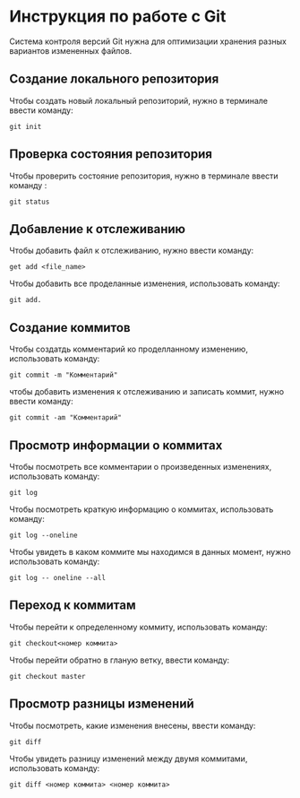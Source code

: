 # **Инструкция по работе с Git**

Система контроля версий Git нужна для оптимизации хранения разных вариантов измененных файлов.

## Создание локального репозитория

Чтобы создать новый локальный репозиторий, нужно в терминале ввести команду:

    git init

## Проверка состояния репозитория

Чтобы проверить состояние репозитория, нужно в терминале ввести команду :

    git status

 ## Добавление к отслеживанию

 Чтобы добавить файл к отслеживанию, нужно ввести команду:

    get add <file_name>   

Чтобы добавить все проделанные изменения, использовать команду:

    git add.

## Создание коммитов

Чтобы создатдь комментарий ко проделланному изменению, использовать команду:

    git commit -m "Комментарий"

чтобы добавить изменения к отслеживанию и записать коммит, нужно ввести команду:

    git commit -am "Комментарий"

## Просмотр информации о коммитах

Чтобы посмотреть все комментарии о произведенных изменениях, использовать команду:

    git log

Чтобы посмотреть краткую информацию о коммитах, использовать команду:

    git log --oneline

Чтобы увидеть в каком коммите мы находимся в данных момент, нужно использовать команду:

    git log -- oneline --all

## Переход к коммитам

Чтобы перейти к определенному коммиту, использовать команду:

    git checkout<номер коммита>

Чтобы перейти обратно в гланую ветку, ввести команду:

    git checkout master
    
## Просмотр разницы изменений

Чтобы посмотреть, какие изменения внесены, ввести команду:

    git diff

Чтобы увидеть разницу изменений между двумя коммитами, использовать команду:

    git diff <номер коммита> <номер коммита>